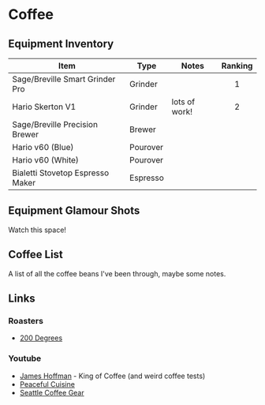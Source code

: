 # Coffee

## Equipment Inventory

| Item                             | Type     | Notes         | Ranking |
| -------------------------------- | -------- | ------------- | :-----: |
| Sage/Breville Smart Grinder Pro  | Grinder  |               |    1    |
| Hario Skerton V1                 | Grinder  | lots of work! |    2    |
| Sage/Breville Precision Brewer   | Brewer   |               |         |
| Hario v60 (Blue)                 | Pourover |               |         |
| Hario v60 (White)                | Pourover |               |         |
| Bialetti Stovetop Espresso Maker | Espresso |               |         |

## Equipment Glamour Shots

Watch this space!

## Coffee List

A list of all the coffee beans I've been through, maybe some notes.

## Links

### Roasters

- [200 Degrees](https://200degs.com)

### Youtube

- [James Hoffman](https://www.youtube.com/channel/UCMb0O2CdPBNi-QqPk5T3gsQ) - King of Coffee (and weird coffee tests)
- [Peaceful Cuisine](https://www.youtube.com/channel/UCQBG3PzyQKY8ieMG2gDAyOQ)
- [Seattle Coffee Gear](https://www.youtube.com/c/Seattlecoffeegearinfo)
